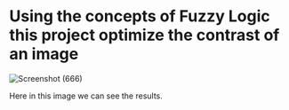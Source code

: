 # Using the concepts of Fuzzy Logic this project optimize the contrast of an image
![Screenshot (666)](https://user-images.githubusercontent.com/67363661/158060149-f8c180d4-b02f-4fb4-b9a0-7f972d9d972c.png)

Here in this image we can see the results.
